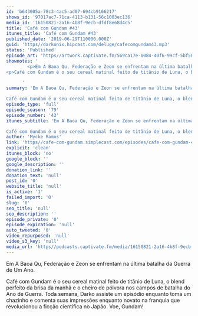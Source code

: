 ```yaml
---
id: 'b643005a-78c3-4ac5-ad07-694cb9166217'
shows_id: '97017ac7-71ca-4113-b131-56c1003ec136'
media_id: '16150821-2a16-4b8f-9ecb-dfdf8e68d4c5'
title: 'Café com Gundam #43'
itunes_title: 'Café com Gundam #43'
published_date: '2019-06-29T110000.000Z'
guid: 'https//darkonix.hipcast.com/deluge/cafecomgundam43.mp3'
status: 'Published'
episode_art: 'https//artwork.captivate.fm/569ca17e-0084-40f6-99cf-5bf50ae5d69b/1005-itunes-1582369201.jpg'
shownotes: '
        <p>Em A Baoa Qu, Federação e Zeon se enfrentam na última batalha da Guerra de Um Ano.</p>
<p>Café com Gundam é o seu cereal matinal feito de titânio de Luna, o blend perfeito da brisa da manhã e o cheiro de pólvora nos campos de batalha do Ano de Guerra. Toda semana, Darko assiste um episódio enquanto toma um chazinho e comenta suas impressões enquanto novato na franquia que revolucionou a ficção científica no Japão. Voe, Gundam!</p>

      '
summary: 'Em A Baoa Qu, Federação e Zeon se enfrentam na última batalha da Guerra de Um Ano.

Café com Gundam é o seu cereal matinal feito de titânio de Luna, o blend perfeito da brisa da manhã e o cheiro de pólvora nos campos de batalha do Ano de Guerra. Toda semana, Darko assiste um episódio enquanto toma um chazinho e comenta suas impressões enquanto novato na franquia que revolucionou a ficção científica no Japão. Voe, Gundam!'
episode_type: 'full'
episode_season: '79'
episode_number: '43'
itunes_subtitle: 'Em A Baoa Qu, Federação e Zeon se enfrentam na última batalha da Guerra de Um Ano.

Café com Gundam é o seu cereal matinal feito de titânio de Luna, o blend perfeito da brisa da manhã e o cheiro de pólvora nos campos de batalha do Ano de Guerra. Toda semana, Darko assiste um episódio enquanto toma um chazinho e comenta suas impressões enquanto novato na franquia que revolucionou a ficção científica no Japão. Voe, Gundam!'
author: 'Mycke Ramos'
link: 'https//cafe-com-gundam.simplecast.com/episodes/cafe-com-gundam-43-AC5U0GN7'
explicit: 'clean'
itunes_block: 'no'
google_block: ''
google_description: ''
donation_link: ''
donation_text: 'null'
post_id: '0'
website_title: 'null'
is_active: '1'
failed_import: '0'
slug: '0'
seo_title: 'null'
seo_description: ''
episode_private: '0'
episode_expiration: 'null'
auto_tweeted: '0'
video_repurposed: 'null'
video_s3_key: 'null'
media_url: 'https//podcasts.captivate.fm/media/16150821-2a16-4b8f-9ecb-dfdf8e68d4c5/cafecomgundam43_tc.mp3'
---
```

Em A Baoa Qu, Federação e Zeon se enfrentam na última batalha da Guerra de Um Ano.

Café com Gundam é o seu cereal matinal feito de titânio de Luna, o blend perfeito da brisa da manhã e o cheiro de pólvora nos campos de batalha do Ano de Guerra. Toda semana, Darko assiste um episódio enquanto toma um chazinho e comenta suas impressões enquanto novato na franquia que revolucionou a ficção científica no Japão. Voe, Gundam!